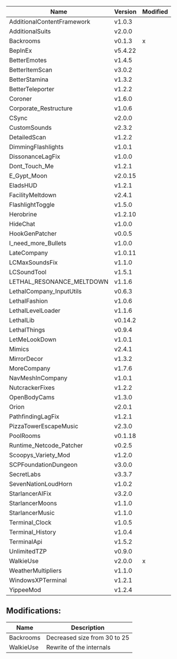 | Name                       | Version | Modified |
| -------------------------- | ------- | -------- |
| AdditionalContentFramework | v1.0.3  |          |
| AdditionalSuits            | v2.0.0  |          |
| Backrooms                  | v0.1.3  | x        |
| BepInEx                    | v5.4.22 |          |
| BetterEmotes               | v1.4.5  |          |
| BetterItemScan             | v3.0.2  |          |
| BetterStamina              | v1.3.2  |          |
| BetterTeleporter           | v1.2.2  |          |
| Coroner                    | v1.6.0  |          |
| Corporate_Restructure      | v1.0.6  |          |
| CSync                      | v2.0.0  |          |
| CustomSounds               | v2.3.2  |          |
| DetailedScan               | v1.2.2  |          |
| DimmingFlashlights         | v1.0.1  |          |
| DissonanceLagFix           | v1.0.0  |          |
| Dont_Touch_Me              | v1.2.1  |          |
| E_Gypt_Moon                | v2.0.15 |          |
| EladsHUD                   | v1.2.1  |          |
| FacilityMeltdown           | v2.4.1  |          |
| FlashlightToggle           | v1.5.0  |          |
| Herobrine                  | v1.2.10 |          |
| HideChat                   | v1.0.0  |          |
| HookGenPatcher             | v0.0.5  |          |
| I_need_more_Bullets        | v1.0.0  |          |
| LateCompany                | v1.0.11 |          |
| LCMaxSoundsFix             | v1.1.0  |          |
| LCSoundTool                | v1.5.1  |          |
| LETHAL_RESONANCE_MELTDOWN  | v1.1.6  |          |
| LethalCompany_InputUtils   | v0.6.3  |          |
| LethalFashion              | v1.0.6  |          |
| LethalLevelLoader          | v1.1.6  |          |
| LethalLib                  | v0.14.2 |          |
| LethalThings               | v0.9.4  |          |
| LetMeLookDown              | v1.0.1  |          |
| Mimics                     | v2.4.1  |          |
| MirrorDecor                | v1.3.2  |          |
| MoreCompany                | v1.7.6  |          |
| NavMeshInCompany           | v1.0.1  |          |
| NutcrackerFixes            | v1.2.2  |          |
| OpenBodyCams               | v1.3.0  |          |
| Orion                      | v2.0.1  |          |
| PathfindingLagFix          | v1.2.1  |          |
| PizzaTowerEscapeMusic      | v2.3.0  |          |
| PoolRooms                  | v0.1.18 |          |
| Runtime_Netcode_Patcher    | v0.2.5  |          |
| Scoopys_Variety_Mod        | v1.2.0  |          |
| SCPFoundationDungeon       | v3.0.0  |          |
| SecretLabs                 | v3.3.7  |          |
| SevenNationLoudHorn        | v1.0.2  |          |
| StarlancerAIFix            | v3.2.0  |          |
| StarlancerMoons            | v1.1.0  |          |
| StarlancerMusic            | v1.1.0  |          |
| Terminal_Clock             | v1.0.5  |          |
| Terminal_History           | v1.0.4  |          |
| TerminalApi                | v1.5.2  |          |
| UnlimitedTZP               | v0.9.0  |          |
| WalkieUse                  | v2.0.0  | x        |
| WeatherMultipliers         | v1.1.0  |          |
| WindowsXPTerminal          | v1.2.1  |          |
| YippeeMod                  | v1.2.4  |          |

## Modifications:

| Name      | Description                  |
| --------- | ---------------------------- |
| Backrooms | Decreased size from 30 to 25 |
| WalkieUse | Rewrite of the internals     |
